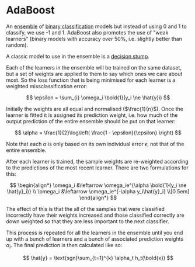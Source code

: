 # AdaBoost

An [ensemble](202210141516.md) of [binary classification](202210141045.md) models but
instead of using 0 and 1 to classify, we use -1 and 1. AdaBoost also promotes
the use of "weak learners" (binary models with accuracy over 50%, i.e. slightly
better than random).

A classic model to use in the ensemble is a [decision stump](202210170946.md).

Each of the learners in the ensemble will be trained on the same dataset, but a
set of weights are applied to them to say which ones we care about most. So the
loss function that is being minimised for each learner is a weighted
missclassification error:

$$
\epsilon = \sum_{i} \omega_i \bold{1}(y_i \ne \hat{y}i)
$$

Initially the weights are all equal and normalised ($\frac{1}{n}$). Once the
learner is fitted it is assigned its prediction weight, i.e. how much of the
output prediction of the entire ensemble should be put on that learner:

$$
\alpha = \frac{1}{2}\log\left( \frac{1 - \epsilon}{\epsilon} \right)
$$

Note that each $\alpha$ is only based on its own individual error $\epsilon$,
not that of the entire ensemble.

After each learner is trained, the sample weights are re-weighted according to
the predictions of the most recent learner. There are two formulations for this:

$$
\begin{align*}
  \omega_i &\leftarrow \omega_ie^{\alpha \bold{1}(y_i \ne \hat{y}_i)} \\
  \omega_i &\leftarrow \omega_ie^{-\alpha y_i\hat{y}_i} \\[0.5em]
\end{align*}
$$

The effect of this is that the all of the samples that were classified
incorrectly have their weights increased and those classified correctly are down
weighted so that they are less important to the next classifier.

This process is repeated for all the learners in the ensemble until you end up
with a bunch of learners and a bunch of associated prediction weights
$\alpha_i$. The final prediction is then calculated like so:

$$
\hat{y} = \text{sgn}\sum_{t=1}^{k} \alpha_t h_t(\bold{x})
$$
